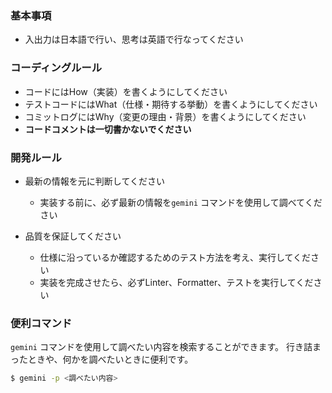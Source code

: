 ### 基本事項

- 入出力は日本語で行い、思考は英語で行なってください


### コーディングルール

- コードにはHow（実装）を書くようにしてください
- テストコードにはWhat（仕様・期待する挙動）を書くようにしてください
- コミットログにはWhy（変更の理由・背景）を書くようにしてください
- **コードコメントは一切書かないでください**


### 開発ルール

- 最新の情報を元に判断してください
  - 実装する前に、必ず最新の情報を`gemini` コマンドを使用して調べてください

- 品質を保証してください
  - 仕様に沿っているか確認するためのテスト方法を考え、実行してください
  - 実装を完成させたら、必ずLinter、Formatter、テストを実行してください


### 便利コマンド

`gemini` コマンドを使用して調べたい内容を検索することができます。
行き詰まったときや、何かを調べたいときに便利です。

```bash
$ gemini -p <調べたい内容>
```
